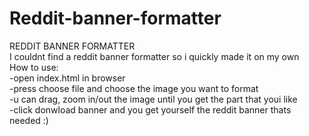 # Reddit-banner-formatter
REDDIT BANNER FORMATTER
<br>I couldnt find a reddit banner formatter so i quickly made it on my own
<br>How to use:
<br>-open index.html in browser
<br>-press choose file and choose the image you want to format
<br>-u can drag, zoom in/out the image until you get the part that youi like
<br>-click donwload banner and you get yourself the reddit banner thats needed :)
